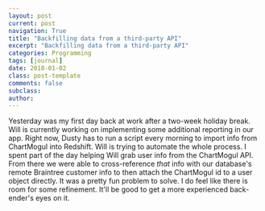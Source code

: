 ```yaml
---
layout: post
current: post
navigation: True
title: "Backfilling data from a third-party API"
excerpt: "Backfilling data from a third-party API"
categories: Programming
tags: [journal]
date: 2018-01-02
class: post-template
comments: false
subclass:
author:
---
```


Yesterday was my first day back at work after a two-week holiday break. Will is currently working on implementing some additional reporting in our app. Right now, Dusty has to run a script every morning to import info from ChartMogul into Redshift. Will is trying to automate the whole process. I spent part of the day helping Will grab user info from the ChartMogul API. From there we were able to cross-reference _that_ info with our database's remote Braintree customer info to then attach the ChartMogul id to a user object directly. It was a pretty fun problem to solve. I do feel like there is room for some refinement. It'll be good to get a more experienced back-ender's eyes on it.